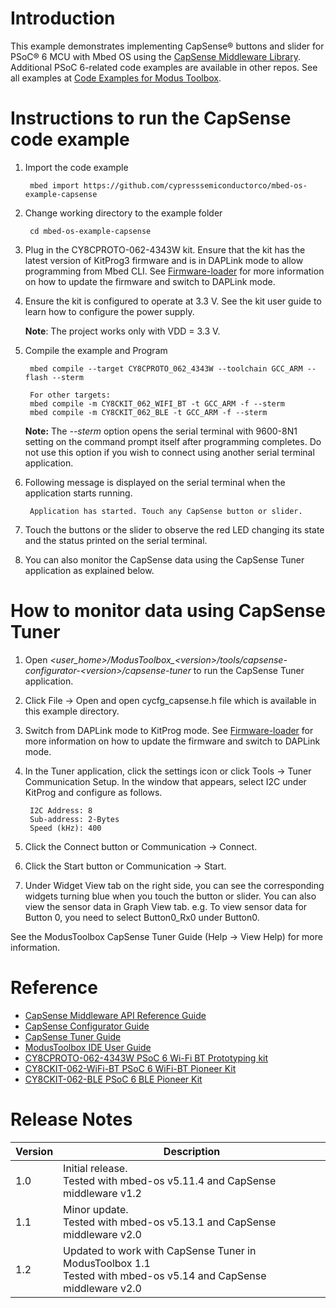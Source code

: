 # Introduction
This example demonstrates implementing CapSense® buttons and slider for PSoC® 6 MCU with Mbed OS using the [CapSense Middleware Library](https://github.com/cypresssemiconductorco/capsense). Additional PSoC 6-related code examples are available in other repos. See all examples at [Code Examples for Modus Toolbox](https://github.com/cypresssemiconductorco/Code-Examples-for-ModusToolbox-Software).

# Instructions to run the CapSense code example

1. Import the code example

        mbed import https://github.com/cypresssemiconductorco/mbed-os-example-capsense

2. Change working directory to the example folder  
   
        cd mbed-os-example-capsense

3. Plug in the CY8CPROTO-062-4343W kit. Ensure that the kit has the latest version of KitProg3 firmware and is in DAPLink mode to allow programming from Mbed CLI. See [Firmware-loader](https://github.com/cypresssemiconductorco/Firmware-loader) for more information on how to update the firmware and switch to DAPLink mode. 

4. Ensure the kit is configured to operate at 3.3 V. See the kit user guide to learn how to configure the power supply. 

    **Note**: The project works only with VDD = 3.3 V. 

5. Compile the example and Program

        mbed compile --target CY8CPROTO_062_4343W --toolchain GCC_ARM --flash --sterm
        
        For other targets:
        mbed compile -m CY8CKIT_062_WIFI_BT -t GCC_ARM -f --sterm
        mbed compile -m CY8CKIT_062_BLE -t GCC_ARM -f --sterm

    **Note:** The *--sterm* option opens the serial terminal with 9600-8N1 setting on the command prompt itself after programming completes. Do not use this option if you wish to connect using another serial terminal application.

6. Following message is displayed on the serial terminal when the application starts running.

        Application has started. Touch any CapSense button or slider.

7. Touch the buttons or the slider to observe the red LED changing its state and the status printed on the serial terminal. 

8. You can also monitor the CapSense data using the CapSense Tuner application as explained below.

# How to monitor data using CapSense Tuner

1. Open *\<user_home>/ModusToolbox_\<version>/tools/capsense-configurator-\<version>/capsense-tuner* to run the CapSense Tuner application. 

2. Click File -> Open and open cycfg_capsense.h file which is available in this example directory. 

3. Switch from DAPLink mode to KitProg mode. See [Firmware-loader](https://github.com/cypresssemiconductorco/Firmware-loader) for more information on how to update the firmware and switch to DAPLink mode.

4. In the Tuner application, click the settings icon or click Tools -> Tuner Communication Setup. In the window that appears, select I2C under KitProg and configure as follows. 

        I2C Address: 8
        Sub-address: 2-Bytes
        Speed (kHz): 400

5. Click the Connect button or Communication -> Connect.

6. Click the Start button or Communication -> Start.

7. Under Widget View tab on the right side, you can see the corresponding widgets turning blue when you touch the button or slider. You can also view the sensor data in Graph View tab. e.g. To view sensor data for Button 0, you need to select Button0_Rx0 under Button0. 

See the ModusToolbox CapSense Tuner Guide (Help -> View Help) for more information. 

# Reference

- [CapSense Middleware API Reference Guide](https://cypresssemiconductorco.github.io/capsense/capsense_api_reference_manual/html/index.html)
- [CapSense Configurator Guide](https://www.cypress.com/ModusToolboxCapSenseConfig)
- [CapSense Tuner Guide](https://www.cypress.com/ModusToolboxCapSenseTuner)
- [ModusToolbox IDE User Guide](https://www.cypress.com/ModusToolboxUserGuide)
- [CY8CPROTO-062-4343W PSoC 6 Wi-Fi BT Prototyping kit](http://www.cypress.com/documentation/development-kitsboards/cy8cproto-063-4343w)
- [CY8CKIT-062-WiFi-BT PSoC 6 WiFi-BT Pioneer Kit](http://www.cypress.com/documentation/development-kitsboards/psoc-6-wifi-bt-pioneer-kit)
- [CY8CKIT-062-BLE PSoC 6 BLE Pioneer Kit](http://www.cypress.com/documentation/development-kitsboards/psoc-6-ble-pioneer-kit)

# Release Notes

| Version | Description                                                  |
| ------- | ------------------------------------------------------------ |
| 1.0     | Initial release.<br>Tested with mbed-os v5.11.4 and CapSense middleware  v1.2 |
| 1.1     | Minor update. <br>Tested with mbed-os v5.13.1 and CapSense middleware  v2.0 |
| 1.2     | Updated to work with CapSense Tuner in ModusToolbox 1.1<br>Tested with mbed-os v5.14 and CapSense middleware v2.0      |

